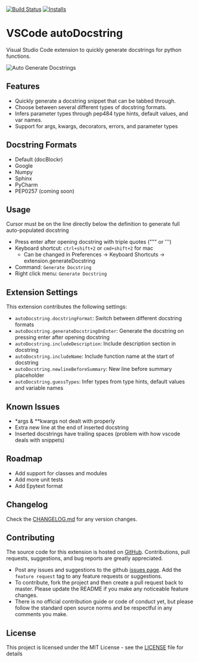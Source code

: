 [![Build Status](https://travis-ci.org/NilsJPWerner/autoDocstring.svg?branch=master)](https://travis-ci.org/NilsJPWerner/autoDocstring)
[![Installs](https://vsmarketplacebadge.apphb.com/installs-short/njpwerner.autodocstring.svg)](https://marketplace.visualstudio.com/items?itemName=njpwerner.autodocstring)

# VSCode autoDocstring

Visual Studio Code extension to quickly generate docstrings for python functions.

![Auto Generate Docstrings](images/demo.gif)

## Features

* Quickly generate a docstring snippet that can be tabbed through.
* Choose between several different types of docstring formats.
* Infers parameter types through pep484 type hints, default values, and var names.
* Support for args, kwargs, decorators, errors, and parameter types

## Docstring Formats

* Default (docBlockr)
* Google
* Numpy
* Sphinx
* PyCharm
* PEP0257 (coming soon)

## Usage
Cursor must be on the line directly below the definition to generate full auto-populated docstring

* Press enter after opening docstring with triple quotes (""" or ''')
* Keyboard shortcut: `ctrl+shift+2` or `cmd+shift+2` for mac
    - Can be changed in Preferences -> Keyboard Shortcuts -> extension.generateDocstring
* Command: `Generate Docstring`
* Right click menu: `Generate Docstring`

## Extension Settings

This extension contributes the following settings:

* `autoDocstring.docstringFormat`: Switch between different docstring formats
* `autoDocstring.generateDocstringOnEnter`: Generate the docstring on pressing enter after opening docstring
* `autoDocstring.includeDescription`: Include description section in docstring
* `autoDocstring.includeName`: Include function name at the start of docstring
* `autoDocstring.newlineBeforeSummary`: New line before summary placeholder
* `autoDocstring.guessTypes`: Infer types from type hints, default values and variable names

## Known Issues

* \*args & \*\*kwargs not dealt with properly
* Extra new line at the end of inserted docstring
* Inserted docstrings have trailing spaces (problem with how vscode deals with snippets)

## Roadmap

* Add support for classes and modules
* Add more unit tests
* Add Epytext format

## Changelog

Check the [CHANGELOG.md](CHANGELOG.md) for any version changes.

## Contributing

The source code for this extension is hosted on [GitHub](https://github.com/NilsJPWerner/autoDocstring). Contributions, pull requests, suggestions, and bug reports are greatly appreciated.

* Post any issues and suggestions to the github [issues page](https://github.com/NilsJPWerner/autoDocstring/issues). Add the `feature request` tag to any feature requests or suggestions.
* To contribute, fork the project and then create a pull request back to master. Please update the README if you make any noticeable feature changes.
* There is no official contribution guide or code of conduct yet, but please follow the standard open source norms and be respectful in any comments you make.

## License

This project is licensed under the MIT License - see the [LICENSE](LICENSE) file for details
